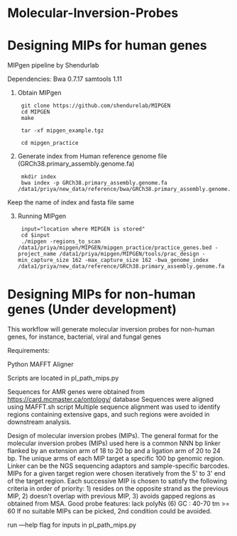 # Molecular-Inversion-Probes


# Designing MIPs for human genes

MIPgen pipeline by Shendurlab 

Dependencies:
Bwa 0.7.17
samtools 1.11


1. Obtain MIPgen
    
        git clone https://github.com/shendurelab/MIPGEN
        cd MIPGEN
        make

        tar -xf mipgen_example.tgz

        cd mipgen_practice


2. Generate index from Human reference genome file (GRCh38.primary_assembly.genome.fa)
        
        mkdir index
        bwa index -p GRCh38.primary_assembly.genome.fa  /data1/priya/new_data/reference/bwa/GRCh38.primary_assembly.genome.fa  

Keep the name of index and fasta file same

3. Running MIPgen
        
        input="location where MIPGEN is stored"
        cd $input
        ./mipgen -regions_to_scan /data1/priya/mipgen/MIPGEN/mipgen_practice/practice_genes.bed -project_name /data1/priya/mipgen/MIPGEN/tools/prac_design -min_capture_size 162 -max_capture_size 162 -bwa_genome_index /data1/priya/new_data/reference/GRCh38.primary_assembly.genome.fa



# Designing MIPs for non-human genes (Under development)
 

This workflow will generate molecular inversion probes for non-human genes, for instance, bacterial, viral and fungal genes

Requirements:

Python
MAFFT Aligner

Scripts are located in pl_path_mips.py

Sequences for AMR genes were obtained from https://card.mcmaster.ca/ontology/ database
Sequences were aligned using MAFFT.sh script
Multiple sequence alignment was used to identify regions containing extensive gaps, and such regions were avoided in downstream analysis.


Design of molecular inversion probes (MIPs).
The general format for the molecular inversion probes (MIPs) used here is a common NNN bp linker flanked by an extension arm of 18 to 20 bp and a ligation arm of 20 to 24 bp.
The unique arms of each MIP target a specific 100 bp genomic region. 
Linker can be the NGS sequencing adaptors and sample-specific barcodes. 
MIPs for a given target region were chosen iteratively from the 5' to 3' end of the target region. Each successive MIP is chosen to satisfy the following criteria in order of priority: 1) resides on the opposite strand as the previous MIP, 2) doesn’t overlap with previous MIP, 3) avoids gapped regions as obtained from MSA. 
Good probe features: lack polyNs (6) GC : 40-70 tm >= 60
If no suitable MIPs can be picked, 2nd condition could be avoided.

run —help flag for inputs in pl_path_mips.py

